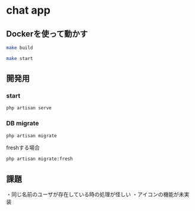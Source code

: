 # chat app

## Dockerを使って動かす

```zsh
make build
```

```zsh
make start
```

## 開発用

### start

```zsh
php artisan serve
```

### DB migrate

```zsh
php artisan migrate
```

freshする場合

```zsh
php artisan migrate:fresh
```

## 課題

・同じ名前のユーザが存在している時の処理が怪しい
・アイコンの機能が未実装

